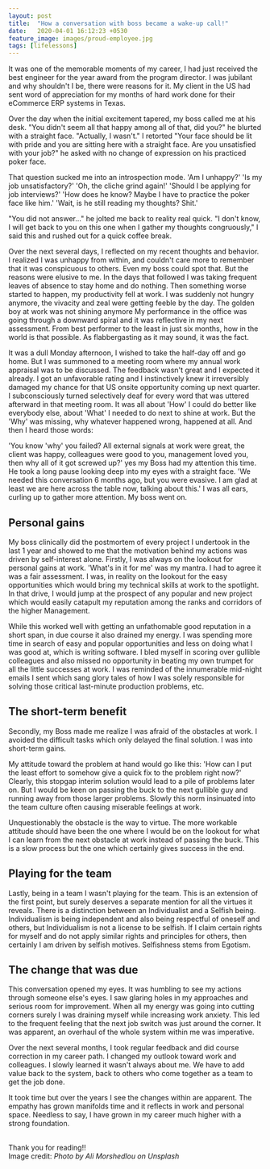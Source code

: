 ```yaml
---
layout: post
title:  "How a conversation with boss became a wake-up call!"
date:   2020-04-01 16:12:23 +0530
feature_image: images/proud-employee.jpg
tags: [lifelessons]
---
```


It was one of the memorable moments of my career, I had just received the best engineer for the year award from the program director. I was jubilant and why shouldn't I be, there were reasons for it. My client in the US had sent word of appreciation for my months of hard work done for their eCommerce ERP systems in Texas.

<!--more-->

Over the day when the initial excitement tapered, my boss called me at his desk.
"You didn't seem all that happy among all of that, did you?" he blurted with a straight face.
"Actually, I wasn't." I retorted
"Your face should be lit with pride and you are sitting here with a straight face. Are you unsatisfied with your job?" he asked with no change of expression on his practiced poker face.

That question sucked me into an introspection mode. 'Am I unhappy?' 'Is my  job unsatisfactory?' 'Oh, the cliche grind again!' 'Should I be applying for job interviews?' 'How does he know? Maybe I have to practice the poker face like him.' 'Wait, is he still reading my thoughts? Shit.'

"You did not answer..." he jolted me back to reality real quick.
"I don't know, I will get back to you on this one when I gather my thoughts congruously," I said this and rushed out for a quick coffee break.

Over the next several days, I reflected on my recent thoughts and behavior. I realized I was unhappy from within, and couldn't care more to remember that it was conspicuous to others. Even my boss could spot that. But the reasons were elusive to me. In the days that followed I was taking frequent leaves of absence to stay home and do nothing. Then something worse started to happen, my productivity fell at work. I was suddenly not hungry anymore, the vivacity and zeal were getting feeble by the day. 
  The golden boy at work was not shining anymore
My performance in the office was going through a downward spiral and it was reflective in my next assessment. From best performer to the least in just six months, how in the world is that possible. As flabbergasting as it may sound, it was the fact.

It was a dull Monday afternoon, I wished to take the half-day off and go home. But I was summoned to a meeting room where my annual work appraisal was to be discussed. The feedback wasn't great and I expected it already. I got an unfavorable rating and I instinctively knew it irreversibly damaged my chance for that US onsite opportunity coming up next quarter. I subconsciously turned selectively deaf for every word that was uttered afterward in that meeting room. It was all about 'How' I could do better like everybody else, about 'What' I needed to do next to shine at work. But the 'Why' was missing, why whatever happened wrong, happened at all. And then I heard those words:

'You know 'why' you failed? All external signals at work were great, the client was happy, colleagues were good to you, management loved you, then why all of it got screwed up?' yes my Boss had my attention this time. He took a long pause looking deep into my eyes with a straight face. 
'We needed this conversation 6 months ago, but you were evasive. I am glad at least we are here across the table now, talking about this.'
I was all ears, curling up to gather more attention. My boss went on.

## Personal gains
My boss clinically did the postmortem of every project I undertook in the last 1 year and showed to me that the motivation behind my actions was driven by self-interest alone. Firstly, I was always on the lookout for personal gains at work.  'What's in it for me' was my mantra. I had to agree it was a fair assessment. I was, in reality on the lookout for the easy opportunities which would bring my technical skills at work to the spotlight. In that drive, I would jump at the prospect of any popular and new project which would easily catapult my reputation among the ranks and corridors of the higher Management.

While this worked well with getting an unfathomable good reputation in a short span, in due course it also drained my energy. I was spending more time in search of easy and popular opportunities and less on doing what I was good at, which is writing software. I bled myself in scoring over gullible colleagues and also missed no opportunity in beating my own trumpet for all the little successes at work. I was reminded of the innumerable mid-night emails I sent which sang glory tales of how I was solely responsible for solving those critical last-minute production problems, etc.

## The short-term benefit
Secondly, my Boss made me realize I was afraid of the obstacles at work. I avoided the difficult tasks which only delayed the final solution. I was into short-term gains. 

My attitude toward the problem at hand would go like this: 'How can I put the least effort to somehow give a quick fix to the problem right now?' Clearly, this stopgap interim solution would lead to a pile of problems later on. But I would be keen on passing the buck to the next gullible guy and running away from those larger problems.
Slowly this norm insinuated into the team culture often causing miserable feelings at work.

Unquestionably the obstacle is the way to virtue. The more workable attitude should have been the one where I would be on the lookout for what I can learn from the next obstacle at work instead of passing the buck. This is a slow process but the one which certainly gives success in the end.

## Playing for the team
Lastly, being in a team I wasn't playing for the team. This is an extension of the first point, but surely deserves a separate mention for all the virtues it reveals. There is a distinction between an Individualist and a Selfish being. Individualism is being independent and also being respectful of oneself and others, but Individualism is not a license to be selfish. If I claim certain rights for myself and do not apply similar rights and principles for others, then certainly I am driven by selfish motives. Selfishness stems from Egotism.

## The change that was due
This conversation opened my eyes. It was humbling to see my actions through someone else's eyes. I saw glaring holes in my approaches and serious room for improvement. When all my energy was going into cutting corners surely I was draining myself while increasing work anxiety. This led to the frequent feeling that the next job switch was just around the corner.
It was apparent, an overhaul of the whole system within me was imperative.

Over the next several months, I took regular feedback and did course correction in my career path. I changed my outlook toward work and colleagues. I slowly learned it wasn't always about me. We have to add value back to the system, back to others who come together as a team to get the job done.

It took time but over the years I see the changes within are apparent. The empathy has grown manifolds time and it reflects in work and personal space. Needless to say, I have grown in my career much higher with a strong foundation.

<br>
Thank you for reading!!

<br>
Image credit: <cite>Photo by Ali Morshedlou on Unsplash</cite>

